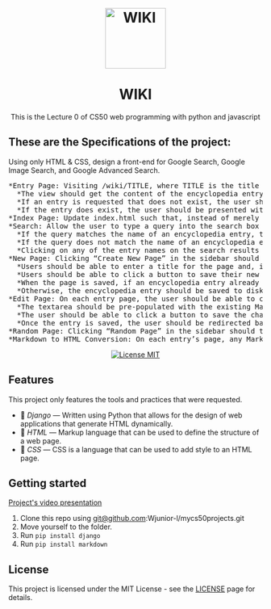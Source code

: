 <h1 align="center">
<br>
  <img src="https://img.icons8.com/external-justicon-lineal-color-justicon/256/external-google-social-media-justicon-lineal-color-justicon.png" alt="WIKI" width="120">
<br>
<br>
WIKI
</h1>

<p align="center">This is the Lecture 0 of CS50 web programming with python and javascript</p>
<h2> These are the Specifications of the project: </h2>
<p>

Using only HTML & CSS, design a front-end for Google Search, Google Image Search, and Google Advanced Search.

  <pre>
*Entry Page: Visiting /wiki/TITLE, where TITLE is the title of an encyclopedia entry, should render a page that displays the contents of that encyclopedia entry.
  *The view should get the content of the encyclopedia entry by calling the appropriate util function.
  *If an entry is requested that does not exist, the user should be presented with an error page indicating that their requested page was not found.
  *If the entry does exist, the user should be presented with a page that displays the content of the entry. The title of the page should include the name of the         entry.
*Index Page: Update index.html such that, instead of merely listing the names of all pages in the encyclopedia, user can click on any entry name to be taken directly to that entry page.
*Search: Allow the user to type a query into the search box in the sidebar to search for an encyclopedia entry.
  *If the query matches the name of an encyclopedia entry, the user should be redirected to that entry’s page.
  *If the query does not match the name of an encyclopedia entry, the user should instead be taken to a search results page that displays a list of all encyclopedia      entries that have the query as a substring. For example, if the search query were ytho, then Python should appear in the search results.
  *Clicking on any of the entry names on the search results page should take the user to that entry’s page.
*New Page: Clicking “Create New Page” in the sidebar should take the user to a page where they can create a new encyclopedia entry.
  *Users should be able to enter a title for the page and, in a textarea, should be able to enter the Markdown content for the page.
  *Users should be able to click a button to save their new page.
  *When the page is saved, if an encyclopedia entry already exists with the provided title, the user should be presented with an error message.
  *Otherwise, the encyclopedia entry should be saved to disk, and the user should be taken to the new entry’s page.
*Edit Page: On each entry page, the user should be able to click a link to be taken to a page where the user can edit that entry’s Markdown content in a textarea.
  *The textarea should be pre-populated with the existing Markdown content of the page. (i.e., the existing content should be the initial value of the textarea).
  *The user should be able to click a button to save the changes made to the entry.
  *Once the entry is saved, the user should be redirected back to that entry’s page.
*Random Page: Clicking “Random Page” in the sidebar should take user to a random encyclopedia entry.
*Markdown to HTML Conversion: On each entry’s page, any Markdown content in the entry file should be converted to HTML before being displayed to the user. You may use the python-markdown2 package to perform this conversion, installable via pip3 install markdown2.
</pre>

</p>
<p align="center">
  <a href="https://opensource.org/licenses/MIT">
    <img src="https://img.shields.io/badge/License-MIT-blue.svg" alt="License MIT">
  </a>
</p>



## Features

This project only features the tools and practices that were requested.

- 📗 *Django* — Written using Python that allows for the design of web applications that generate HTML dynamically.
- 🔶 *HTML* — Markup language that can be used to define the structure of a web page.
- 🔷 *CSS* — CSS is a language that can be used to add style to an HTML page.

## Getting started

[Project's video presentation](https://youtu.be/WN5BUtA0zIY)

1. Clone this repo using git@github.com:Wjunior-l/mycs50projects.git
2. Move yourself to the folder.
3. Run <code>pip install django</code>
4. Run <code>pip install markdown</code>



## License

This project is licensed under the MIT License - see the [LICENSE](https://opensource.org/licenses/MIT) page for details.

